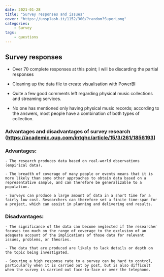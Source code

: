 ```yaml
---
date: 2021-01-28
title: "Survey responses and issues"
cover: "https://unsplash.it/1152/300/?random?SuperLong"
categories: 
    - Survey
tags:
    - questions
---
```


## Survey responses

- Over 70 complete responses at this point; I will be discarding the partial responses

- Cleaning up the data file to create visualisation with PowerBI

- Quite a few good comments left regarding physical music collections and streaming services.

- No one has mentioned only having physical music records; according to the answers, most people have a combination of both types of collection.


### Advantages and disadvantages of survey research (https://academic.oup.com/intqhc/article/15/3/261/1856193)

### Advantages:

    - The research produces data based on real-world observations (empirical data).

    - The breadth of coverage of many people or events means that it is more likely than some other approaches to obtain data based on a representative sample, and can therefore be generalizable to a population.

    - Surveys can produce a large amount of data in a short time for a fairly low cost. Researchers can therefore set a finite time-span for a project, which can assist in planning and delivering end results.

### Disadvantages:

    - The significance of the data can become neglected if the researcher focuses too much on the range of coverage to the exclusion of an adequate account of the implications of those data for relevant issues, problems, or theories.

    - The data that are produced are likely to lack details or depth on the topic being investigated.

    - Securing a high response rate to a survey can be hard to control, particularly when it is carried out by post, but is also difficult when the survey is carried out face-to-face or over the telephone.

